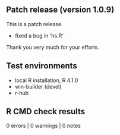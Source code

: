 ## Patch release (version 1.0.9)
This is a patch release.

- fixed a bug in 'hs.R' 


Thank you very much for your efforts.

## Test environments
* local R installation, R 4.1.0
* win-builder (devel)
* r-hub

## R CMD check results

0 errors | 0 warnings | 0 notes

